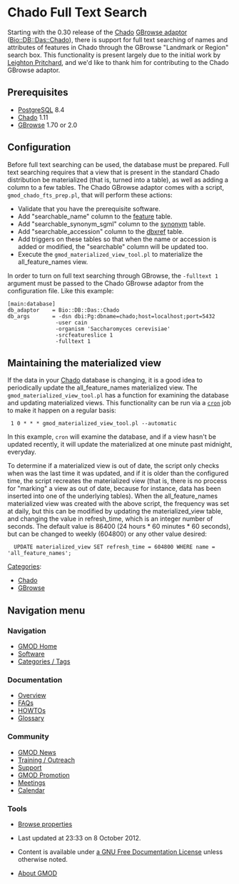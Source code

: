 



<span id="top"></span>




# <span dir="auto">Chado Full Text Search</span>









Starting with the 0.30 release of the
<a href="Chado" class="mw-redirect" title="Chado">Chado</a> [GBrowse
adaptor](GBrowse_Adaptors "GBrowse Adaptors")
(<a href="http://search.cpan.org/perldoc?Bio::DB::Das::Chado"
class="external text" rel="nofollow">Bio::DB::Das::Chado</a>), there is
support for full text searching of names and attributes of features in
Chado through the GBrowse "Landmark or Region" search box. This
functionality is present largely due to the initial work by
<a href="http://www.scri.ac.uk/staff/leightonpritchard"
class="external text" rel="nofollow">Leighton Pritchard</a>, and we'd
like to thank him for contributing to the Chado GBrowse adaptor.

## <span id="Prerequisites" class="mw-headline">Prerequisites</span>

- [PostgreSQL](PostgreSQL "PostgreSQL") 8.4
- <a href="Chado" class="mw-redirect" title="Chado">Chado</a> 1.11
- [GBrowse](GBrowse.1 "GBrowse") 1.70 or 2.0

## <span id="Configuration" class="mw-headline">Configuration</span>

Before full text searching can be used, the database must be prepared.
Full text searching requires that a view that is present in the standard
Chado distribution be materialized (that is, turned into a table), as
well as adding a column to a few tables. The Chado GBrowse adaptor comes
with a script, `gmod_chado_fts_prep.pl`, that will perform these
actions:

- Validate that you have the prerequisite software.
- Add "searchable_name" column to the
  [feature](Chado_Sequence_Module#Table:_feature "Chado Sequence Module")
  table.
- Add "searchable_synonym_sgml" column to the
  [synonym](Chado_Sequence_Module#Table:_synonym "Chado Sequence Module")
  table.
- Add "searchable_accession" column to the
  [dbxref](Chado_General_Module#Table:_dbxref "Chado General Module")
  table.
- Add triggers on these tables so that when the name or accession is
  added or modified, the "searchable" column will be updated too.
- Execute the `gmod_materialized_view_tool.pl` to materialize the
  all_feature_names view.

In order to turn on full text searching through GBrowse, the
`-fulltext 1` argument must be passed to the Chado GBrowse adaptor from
the configuration file. Like this example:

    [main:database]
    db_adaptor    = Bio::DB::Das::Chado
    db_args       = -dsn dbi:Pg:dbname=chado;host=localhost;port=5432
                   -user cain
                   -organism 'Saccharomyces cerevisiae'
                   -srcfeatureslice 1
                   -fulltext 1

## <span id="Maintaining_the_materialized_view" class="mw-headline">Maintaining the materialized view</span>

If the data in your
<a href="Chado" class="mw-redirect" title="Chado">Chado</a> database is
changing, it is a good idea to periodically update the all_feature_names
materialized view. The `gmod_materialized_view_tool.pl` has a function
for examining the database and updating materialized views. This
functionality can be run via a
<a href="http://linuxmanpages.com/man8/cron.8.php" class="external text"
rel="nofollow"><code>cron</code></a> job to make it happen on a regular
basis:

     1 0 * * * gmod_materialized_view_tool.pl --automatic

In this example, `cron` will examine the database, and if a view hasn't
be updated recently, it will update the materialized at one minute past
midnight, everyday.

To determine if a materialized view is out of date, the script only
checks when was the last time it was updated, and if it is older than
the configured time, the script recreates the materialized view (that
is, there is no process for "marking" a view as out of date, because for
instance, data has been inserted into one of the underlying tables).
When the all_feature_names materialized view was created with the above
script, the frequency was set at daily, but this can be modified by
updating the materialized_view table, and changing the value in
refresh_time, which is an integer number of seconds. The default value
is 86400 (24 hours \* 60 minutes \* 60 seconds), but can be changed to
weekly (604800) or any other value desired:


``` de1
  UPDATE materialized_view SET refresh_time = 604800 WHERE name = 'all_feature_names';
```





[Categories](Special%3ACategories "Special%3ACategories"):

- [Chado](Category%3AChado "Category%3AChado")
- [GBrowse](Category%3AGBrowse "Category%3AGBrowse")






## Navigation menu









### Navigation



- <span id="n-GMOD-Home">[GMOD Home](Main_Page)</span>
- <span id="n-Software">[Software](GMOD_Components)</span>
- <span id="n-Categories-.2F-Tags">[Categories /
  Tags](Categories)</span>




### Documentation



- <span id="n-Overview">[Overview](Overview)</span>
- <span id="n-FAQs">[FAQs](Category%3AFAQ)</span>
- <span id="n-HOWTOs">[HOWTOs](Category%3AHOWTO)</span>
- <span id="n-Glossary">[Glossary](Glossary)</span>




### Community



- <span id="n-GMOD-News">[GMOD News](GMOD_News)</span>
- <span id="n-Training-.2F-Outreach">[Training /
  Outreach](Training_and_Outreach)</span>
- <span id="n-Support">[Support](Support)</span>
- <span id="n-GMOD-Promotion">[GMOD Promotion](GMOD_Promotion)</span>
- <span id="n-Meetings">[Meetings](Meetings)</span>
- <span id="n-Calendar">[Calendar](Calendar)</span>




### Tools

- <span id="t-smwbrowselink"><a href="Special%3ABrowse/Chado_Full_Text_Search" rel="smw-browse">Browse
  properties</a></span>



- <span id="footer-info-lastmod">Last updated at 23:33 on 8 October
  2012.</span>
<!-- - <span id="footer-info-viewcount">26,787 page views.</span> -->
- <span id="footer-info-copyright">Content is available under
  <a href="http://www.gnu.org/licenses/fdl-1.3.html" class="external"
  rel="nofollow">a GNU Free Documentation License</a> unless otherwise
  noted.</span>

<!-- -->

- <span id="footer-places-about">[About
  GMOD](GMOD%3AAbout "GMOD%3AAbout")</span>

<!-- -->




